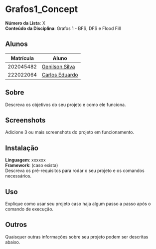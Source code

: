 # Grafos1_Concept

**Número da Lista**: X<br>
**Conteúdo da Disciplina**: Grafos 1 - BFS, DFS e Flood Fill<br>

## Alunos
|Matrícula | Aluno |
| -- | -- |
| 202045482  |  [Genilson Silva](https://github.com/GenilsonJrs) |
| 222022064  |  [Carlos Eduardo](https://github.com/dudupaz) |

## Sobre 
Descreva os objetivos do seu projeto e como ele funciona. 

## Screenshots
Adicione 3 ou mais screenshots do projeto em funcionamento.

## Instalação 
**Linguagem**: xxxxxx<br>
**Framework**: (caso exista)<br>
Descreva os pré-requisitos para rodar o seu projeto e os comandos necessários.

## Uso 
Explique como usar seu projeto caso haja algum passo a passo após o comando de execução.

## Outros 
Quaisquer outras informações sobre seu projeto podem ser descritas abaixo.




